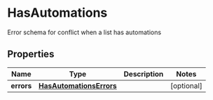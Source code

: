 

# HasAutomations

Error schema for conflict when a list has automations

## Properties

| Name | Type | Description | Notes |
|------------ | ------------- | ------------- | -------------|
|**errors** | [**HasAutomationsErrors**](HasAutomationsErrors.md) |  |  [optional] |



